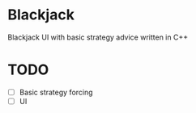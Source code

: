 # Blackjack

Blackjack UI with basic strategy advice written in C++

# TODO

- [ ] Basic strategy forcing
- [ ] UI
